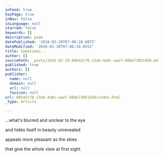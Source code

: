 ```yaml
---
inFeed: true
hasPage: true
inNav: false
inLanguage: null
starred: false
keywords: []
description: poem
datePublished: '2016-02-20T07:06:20.687Z'
dateModified: '2016-02-20T07:06:10.055Z'
title: Sometimes...
author: []
sourcePath: _posts/2016-02-20-08542cf6-13ab-4a0c-aaef-688e730b1d50.md
published: true
authors: []
publisher:
  name: null
  domain: null
  url: null
  favicon: null
url: 08542cf6-13ab-4a0c-aaef-688e730b1d50/index.html
_type: Article

---
```

...what's blurred and unclear to the eye

and hides itself in beauty unrevealed

appeals more pleasant as the skies

that give the whole view at first sight.